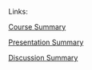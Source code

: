 Links:

[Course Summary](courseSummary.md)

[Presentation Summary](presentationSummary.md)

[Discussion Summary](discussionSummary.md)
